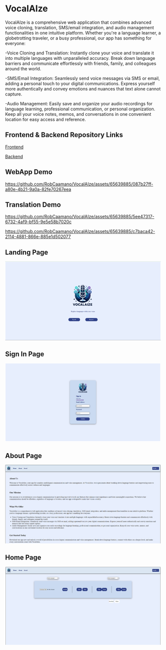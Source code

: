 # VocalAIze

VocalAIze is a comprehensive web application that combines advanced voice cloning, translation, SMS/email integration, and audio management functionalities in one intuitive platform. Whether you're a language learner, a globetrotting traveler, or a busy professional, our app has something for everyone:

-Voice Cloning and Translation: Instantly clone your voice and translate it into multiple languages with unparalleled accuracy. Break down language barriers and communicate effortlessly with friends, family, and colleagues around the world.

-SMS/Email Integration: Seamlessly send voice messages via SMS or email, adding a personal touch to your digital communications. Express yourself more authentically and convey emotions and nuances that text alone cannot capture.

-Audio Management: Easily save and organize your audio recordings for language learning, professional communication, or personal organization. Keep all your voice notes, memos, and conversations in one convenient location for easy access and reference.

## Frontend & Backend Repository Links
[Frontend](https://github.com/SaminChowdhury/vocalaize-frontend)

[Backend](https://github.com/SaminChowdhury/vocalaize-backend)

## WebApp Demo

https://github.com/RobCaamano/VocalAIze/assets/65639885/087b27ff-a80e-4b21-9a0a-82fe70267eea

## Translation Demo

https://github.com/RobCaamano/VocalAIze/assets/65639885/5ee47317-6732-4af9-bf55-9e5e58b7020c

https://github.com/RobCaamano/VocalAIze/assets/65639885/c7baca42-2114-4881-866e-885e1d502077

## Landing Page
![Landing Page](https://github.com/RobCaamano/VocalAIze/blob/main/imgs/Landing.png)

## Sign In Page
![Sign In Page](https://github.com/RobCaamano/VocalAIze/blob/main/imgs/Sign%20In.png)

## About Page
![About Page](https://github.com/RobCaamano/VocalAIze/blob/main/imgs/About.png)

## Home Page
![Home Page](https://github.com/RobCaamano/VocalAIze/blob/main/imgs/Home.png)
